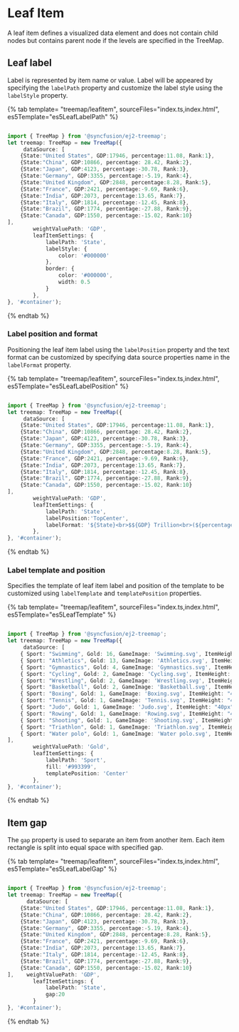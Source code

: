 # Leaf Item

A leaf item defines a visualized data element and does not contain child nodes but contains parent node if the levels are specified in the TreeMap.

## Leaf label

Label is represented by item name or value. Label will be appeared by specifying the `labelPath` property and customize the label style using the `labelStyle` property.

{% tab template= "treemap/leafitem", sourceFiles="index.ts,index.html",  es5Template="es5LeafLabelPath" %}

```typescript

import { TreeMap } from '@syncfusion/ej2-treemap';
let treemap: TreeMap = new TreeMap({
     dataSource: [
    {State:"United States", GDP:17946, percentage:11.08, Rank:1},
    {State:"China", GDP:10866, percentage: 28.42, Rank:2},
    {State:"Japan", GDP:4123, percentage:-30.78, Rank:3},
    {State:"Germany", GDP:3355, percentage:-5.19, Rank:4},
    {State:"United Kingdom", GDP:2848, percentage:8.28, Rank:5},
    {State:"France", GDP:2421, percentage:-9.69, Rank:6},
    {State:"India", GDP:2073, percentage:13.65, Rank:7},
    {State:"Italy", GDP:1814, percentage:-12.45, Rank:8},
    {State:"Brazil", GDP:1774, percentage:-27.88, Rank:9},
    {State:"Canada", GDP:1550, percentage:-15.02, Rank:10}
],
        weightValuePath: 'GDP',
        leafItemSettings: {
            labelPath: 'State',
            labelStyle: {
                color: '#000000'
            },
            border: {
                color: '#000000',
                width: 0.5
            }
        },
}, '#container');

```

{% endtab %}

<!-- markdownlint-disable MD036 -->

### Label position and format

Positioning the leaf item label using the `labelPosition` property and the text format can be customized by specifying data source properties name in the `labelFormat` property.

{% tab template= "treemap/leafitem", sourceFiles="index.ts,index.html", es5Template="es5LeafLabelPosition" %}

```typescript

import { TreeMap } from '@syncfusion/ej2-treemap';
let treemap: TreeMap = new TreeMap({
     dataSource: [
    {State:"United States", GDP:17946, percentage:11.08, Rank:1},
    {State:"China", GDP:10866, percentage: 28.42, Rank:2},
    {State:"Japan", GDP:4123, percentage:-30.78, Rank:3},
    {State:"Germany", GDP:3355, percentage:-5.19, Rank:4},
    {State:"United Kingdom", GDP:2848, percentage:8.28, Rank:5},
    {State:"France", GDP:2421, percentage:-9.69, Rank:6},
    {State:"India", GDP:2073, percentage:13.65, Rank:7},
    {State:"Italy", GDP:1814, percentage:-12.45, Rank:8},
    {State:"Brazil", GDP:1774, percentage:-27.88, Rank:9},
    {State:"Canada", GDP:1550, percentage:-15.02, Rank:10}
],
        weightValuePath: 'GDP',
        leafItemSettings: {
            labelPath: 'State',
            labelPosition:'TopCenter',
            labelFormat: '${State}<br>$${GDP} Trillion<br>(${percentage} %)',
        },
}, '#container');

```

{% endtab %}

<!-- markdownlint-disable MD036 -->

### Label template and position

Specifies the template of leaf item label and position of the template to be customized using `labelTemplate` and `templatePosition` properties.

{% tab template= "treemap/leafitem", sourceFiles="index.ts,index.html", es5Template="es5LeafTemplate" %}

```typescript

import { TreeMap } from '@syncfusion/ej2-treemap';
let treemap: TreeMap = new TreeMap({
     dataSource: [
    { Sport: "Swimming", Gold: 16, GameImage: 'Swimming.svg', ItemHeight: "180px", ItemWidth: '180px' },
    { Sport: "Athletics", Gold: 13, GameImage: 'Athletics.svg', ItemHeight: "70px", ItemWidth: '70px' },
    { Sport: "Gymnastics", Gold: 4, GameImage: 'Gymnastics.svg', ItemHeight: "80px", ItemWidth: '80px' },
    { Sport: "Cycling", Gold: 2, GameImage: 'Cycling.svg', ItemHeight: "50px", ItemWidth: '50px' },
    { Sport: "Wrestling", Gold: 2, GameImage: 'Wrestling.svg', ItemHeight: "60px", ItemWidth: '50px' },
    { Sport: "Basketball", Gold: 2, GameImage: 'Basketball.svg', ItemHeight: "50px", ItemWidth: '50px' },
    { Sport: "Boxing", Gold: 1, GameImage: 'Boxing.svg', ItemHeight: "40px", ItemWidth: '30px' },
    { Sport: "Tennis", Gold: 1, GameImage: 'Tennis.svg', ItemHeight: "40px", ItemWidth: '40px' },
    { Sport: "Judo", Gold: 1, GameImage: 'Judo.svg', ItemHeight: "40px", ItemWidth: '40px' },
    { Sport: "Rowing", Gold: 1, GameImage: 'Rowing.svg', ItemHeight: "40px", ItemWidth: '40px' },
    { Sport: "Shooting", Gold: 1, GameImage: 'Shooting.svg', ItemHeight: "40px", ItemWidth: '40px' },
    { Sport: "Triathlon", Gold: 1, GameImage: 'Triathlon.svg', ItemHeight: "40px", ItemWidth: '40px' },
    { Sport: "Water polo", Gold: 1, GameImage: 'Water polo.svg', ItemHeight: "40px", ItemWidth: '40px' }
],
        weightValuePath: 'Gold',
        leafItemSettings: {
            labelPath: 'Sport',
            fill: '#993399',
            templatePosition: 'Center'
        },
}, '#container');

```

{% endtab %}

<!-- markdownlint-disable MD036 -->

## Item gap

The `gap` property is used to separate an item from another item. Each item rectangle is split into equal space with specified gap.

{% tab template= "treemap/leafitem", sourceFiles="index.ts,index.html", es5Template="es5LeafLabelGap" %}

```typescript

import { TreeMap } from '@syncfusion/ej2-treemap';
let treemap: TreeMap = new TreeMap({
      dataSource: [
    {State:"United States", GDP:17946, percentage:11.08, Rank:1},
    {State:"China", GDP:10866, percentage: 28.42, Rank:2},
    {State:"Japan", GDP:4123, percentage:-30.78, Rank:3},
    {State:"Germany", GDP:3355, percentage:-5.19, Rank:4},
    {State:"United Kingdom", GDP:2848, percentage:8.28, Rank:5},
    {State:"France", GDP:2421, percentage:-9.69, Rank:6},
    {State:"India", GDP:2073, percentage:13.65, Rank:7},
    {State:"Italy", GDP:1814, percentage:-12.45, Rank:8},
    {State:"Brazil", GDP:1774, percentage:-27.88, Rank:9},
    {State:"Canada", GDP:1550, percentage:-15.02, Rank:10}
],    weightValuePath: 'GDP',
        leafItemSettings: {
            labelPath: 'State',
            gap:20
        }
}, '#container');

```

{% endtab %}